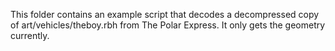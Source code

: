 This folder contains an example script that decodes a decompressed copy of art/vehicles/theboy.rbh from The Polar Express. It only gets the geometry currently.
